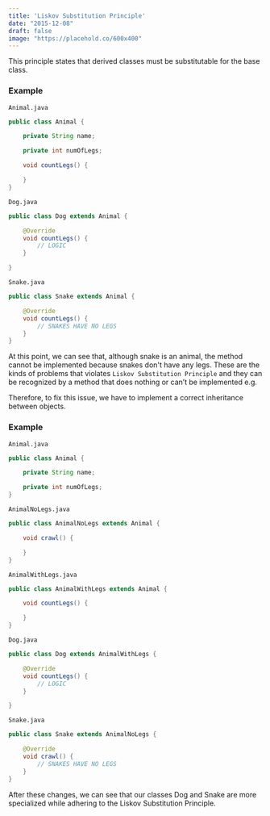 ```yaml
---
title: 'Liskov Substitution Principle'
date: "2015-12-08"
draft: false
image: "https://placehold.co/600x400"
---
```


This principle states that derived classes must be substitutable for the base class.

### Example

`Animal.java`

```java
public class Animal {

    private String name;

    private int numOfLegs;

    void countLegs() {

    }
}
```

`Dog.java`

```java
public class Dog extends Animal {

    @Override
    void countLegs() {
        // LOGIC
    }

}
```

`Snake.java`

```java
public class Snake extends Animal {

    @Override
    void countLegs() {
        // SNAKES HAVE NO LEGS
    }
}
```

At this point, we can see that, although snake is an animal, the method cannot be implemented because snakes don't have any legs. 
These are the kinds of problems that violates `Liskov Substitution Principle` and they can be recognized by a method that does nothing 
or can’t be implemented e.g.

Therefore, to fix this issue, we have to implement a correct inheritance between objects.

### Example

`Animal.java`

```java
public class Animal {

    private String name;

    private int numOfLegs;
}
```

`AnimalNoLegs.java`

```java
public class AnimalNoLegs extends Animal {

    void crawl() {

    }
}
```

`AnimalWithLegs.java`

```java
public class AnimalWithLegs extends Animal {

    void countLegs() {

    }
}
```

`Dog.java`

```java
public class Dog extends AnimalWithLegs {

    @Override
    void countLegs() {
        // LOGIC
    }

}
```

`Snake.java`

```java
public class Snake extends AnimalNoLegs {

    @Override
    void crawl() {
        // SNAKES HAVE NO LEGS
    }
}
```

After these changes, we can see that our classes Dog and Snake are more specialized while adhering to the Liskov Substitution Principle.
